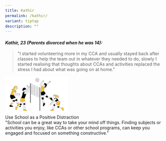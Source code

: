 ```yaml
---
title: Kathir
permalink: /kathir/
variant: tiptap
description: ""
---
```

<h4><em>Kathir, 23 (Parents divorced when he was 14):</em></h4>
<p></p>
<blockquote>
<p>"I started volunteering more in my CCA and usually stayed back after classes
to help the team out in whatever they needed to do, slowly I started realising
that thoughts about CCAs and activities replaced the stress I had about
what was going on at home."</p>
</blockquote>
<p></p>
<div class="isomer-image-wrapper">
<img style="width: 40%;" height="auto" width="100%" alt="" src="/images/handling_changes_2.jpg">
</div>
<div class="isomer-card-grid">
<div class="isomer-card">
<div class="isomer-card-body">
<div class="isomer-card-title">Use School as a Positive Distraction</div>
<div class="isomer-card-description">"School can be a great way to take your mind off things. Finding subjects
or activities you enjoy, like CCAs or other school programs, can keep you
engaged and focused on something constructive."</div>
</div>
</div>
</div>
<p></p>
<p></p>